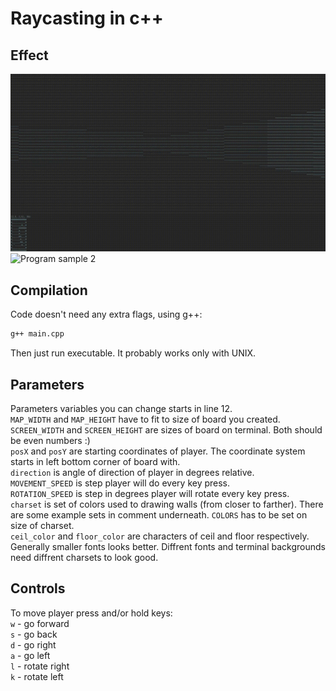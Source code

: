 # Raycasting in c++

## Effect

![Program sample 1](gifs/sample1.gif)
![Program sample 2](gifs/sample2.gif)

## Compilation

Code doesn't need any extra flags, using g++:

```sh
g++ main.cpp
```

Then just run executable. It probably works only with UNIX.

## Parameters

Parameters variables you can change starts in line 12.  
`MAP_WIDTH` and `MAP_HEIGHT` have to fit to size of board you created.  
`SCREEN_WIDTH` and `SCREEN_HEIGHT` are sizes of board on terminal. Both should be even numbers :)  
`posX` and `posY` are starting coordinates of player. The coordinate system starts in left bottom corner of board with.  
`direction` is angle of direction of player in degrees relative.  
`MOVEMENT_SPEED` is step player will do every key press.  
`ROTATION_SPEED` is step in degrees player will rotate every key press.  
`charset` is set of colors used to drawing walls (from closer to farther). There are some example sets in comment underneath. `COLORS` has to be set on size of charset.  
`ceil_color` and `floor_color` are characters of ceil and floor respectively.  
Generally smaller fonts looks better. Diffrent fonts and terminal backgrounds need diffrent charsets to look good.  

## Controls

To move player press and/or hold keys:  
`w` -  go forward  
`s` -  go back  
`d` -  go right  
`a` -  go left  
`l` - rotate right  
`k` - rotate left  
